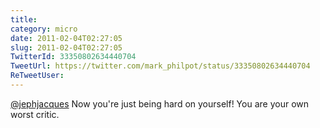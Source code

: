 ```yaml
---
title: 
category: micro
date: 2011-02-04T02:27:05
slug: 2011-02-04T02:27:05
TwitterId: 33350802634440704
TweetUrl: https://twitter.com/mark_philpot/status/33350802634440704
ReTweetUser: 
---
```


[@jephjacques](https://twitter.com/jephjacques) Now you're just being hard on yourself!  You are your own worst critic.